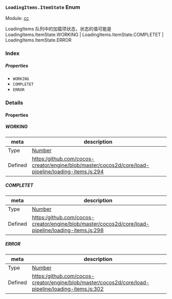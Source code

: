 ### `LoadingItems.ItemState` Enum



Module: [cc](../modules/cc.md)




LoadingItems 队列中的加载项状态，状态的值可能是 LoadingItems.ItemState.WORKING | LoadingItems.ItemState.COMPLETET | LoadingItems.ItemState.ERROR

### Index

##### Properties

  - `WORKING`
  - `COMPLETET`
  - `ERROR`

### Details

#### Properties


##### WORKING

> 

| meta | description |
|------|-------------|
| Type | <a href="https://developer.mozilla.org/en/JavaScript/Reference/Global_Objects/Number" class="crosslink external" target="_blank">Number</a> |
| Defined | [https:/github.com/cocos-creator/engine/blob/master/cocos2d/core/load-pipeline/loading-items.js:294](https:/github.com/cocos-creator/engine/blob/master/cocos2d/core/load-pipeline/loading-items.js#L294) |



##### COMPLETET

> 

| meta | description |
|------|-------------|
| Type | <a href="https://developer.mozilla.org/en/JavaScript/Reference/Global_Objects/Number" class="crosslink external" target="_blank">Number</a> |
| Defined | [https:/github.com/cocos-creator/engine/blob/master/cocos2d/core/load-pipeline/loading-items.js:298](https:/github.com/cocos-creator/engine/blob/master/cocos2d/core/load-pipeline/loading-items.js#L298) |



##### ERROR

> 

| meta | description |
|------|-------------|
| Type | <a href="https://developer.mozilla.org/en/JavaScript/Reference/Global_Objects/Number" class="crosslink external" target="_blank">Number</a> |
| Defined | [https:/github.com/cocos-creator/engine/blob/master/cocos2d/core/load-pipeline/loading-items.js:302](https:/github.com/cocos-creator/engine/blob/master/cocos2d/core/load-pipeline/loading-items.js#L302) |



